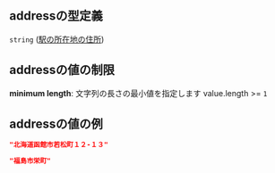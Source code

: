 ## addressの型定義

`string` ([駅の所在地の住所](station-properties-駅の所在地の住所.md))

## addressの値の制限

**minimum length**: 文字列の長さの最小値を指定します value.length >= `1`

## addressの値の例

```json
"北海道函館市若松町１２-１３"
```

```json
"福島市栄町"
```
